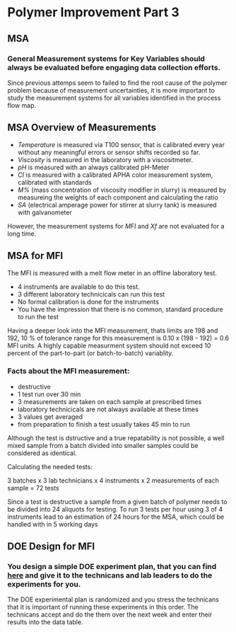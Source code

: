 
# Polymer Improvement Part 3

## MSA

### General Measurement systems for Key Variables should **always** be evaluated before engaging data collection efforts.

Since previous attemps seem to failed to find the root cause of the polymer problem because of measurement uncertainties, it is more important to study the measurement systems for all variables identified in the process flow map.

## MSA Overview of Measurements

- *Temperature* is measured via T100 sensor, that is calibrated every year without any meaningful errors or sensor shifts recorded so far.
- *Viscosity* is measured in the laboratory with a viscositmeter.
- *pH* is measured with an always calibrated pH-Meter
- *CI* is measured with a calibrated APHA color measurement system, calibrated with standards
- *M%* (mass concentration of viscosity modifier in slurry) is measured by measureing the weights of each component and calculating the ratio
-  *SA* (electrical amperage power for stirrer at slurry tank) is measured with galvanometer

However, the measurement systems for *MFI* and *Xf* are not evaluated for a long time.


## MSA for MFI

The MFI is measured with a melt flow meter in an offline laboratory test.  
- 4 instruments are available to do this test.
- 3 different laboratory technicicals can run this test
- No formal calibration is done for the instruments
- You have the impression that there is no common, standard procedure to run the test

Having a deeper look into the MFI measurement, thats limits are 198 and 192, 10 % of tolerance range for this measurement is 0.10 x (198 - 192) = 0.6 MFI units.
A highly capable measurment system should not exceed 10 percent of the part-to-part (or batch-to-batch) variablity.

### Facts about the MFI measurement:

- destructive
- 1 test run over 30 min
- 3 measurements are taken on each sample at prescribed times
- laboratory technicicals are not always available at these times
- 3 values get averaged
- from preparation to finish a test usually takes 45 min to run

Although the test is dstructive and a true repatability is not possible, a well mixed sample from a batch divided into smaller samples could be considered as identical.

Calculating the needed tests:

3 batches x 3 lab technicians x 4 instruments x 2 measurements of each sample = 72 tests

Since a test is destructive a sample from a given batch of polymer needs to be divided into 24 aliquots for testing. 
To run 3 tests per hour using 3 of 4 instruments lead to an estimation of 24 hours for the MSA, which could be handled with in 5 working days


## DOE Design for MFI

### You design a simple DOE experiment plan, that you can find [here](./polymer_process_improvement/source/DOE.py) and give it to the technicans and lab leaders to do the experiments for you.  

The DOE experimental plan is randomized and you stress the technicans that it is important of running these experiments in this order. The technicans accept and do the them over the next week and enter their results into the data table.














